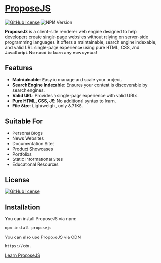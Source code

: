 # [ProposeJS](https://proposejs.pages.dev/)
[![GitHub license](https://img.shields.io/badge/license-MIT-blue.svg)](https://proposejs.pages.dev/p/licence.html) ![NPM Version](https://img.shields.io/npm/v/proposejs)


**ProposeJS** is a client-side renderer web engine designed to help developers create single-page websites without relying on server-side programming languages. It offers a maintainable, search engine indexable, and valid URL single-page experience using pure HTML, CSS, and JavaScript. No need to learn any new syntax!

## Features
- **Maintainable**: Easy to manage and scale your project.
- **Search Engine Indexable**: Ensures your content is discoverable by search engines.
- **Valid URL**: Provides a single-page experience with valid URLs.
- **Pure HTML, CSS, JS**: No additional syntax to learn.
- **File Size**: Lightweight, only 8.71KB.

## Suitable For
- Personal Blogs
- News Websites
- Documentation Sites
- Product Showcases
- Portfolios
- Static Informational Sites
- Educational Resources

## License
[![GitHub license](https://img.shields.io/badge/license-MIT-blue.svg)](https://proposejs.pages.dev/p/licence.html)

## Installation
You can install ProposeJS via npm:
```bash
npm install proposejs
```
You can also use ProposeJS via CDN
```
https://cdn.
```
[Learn ProposeJS](https://proposejs.pages.dev)
